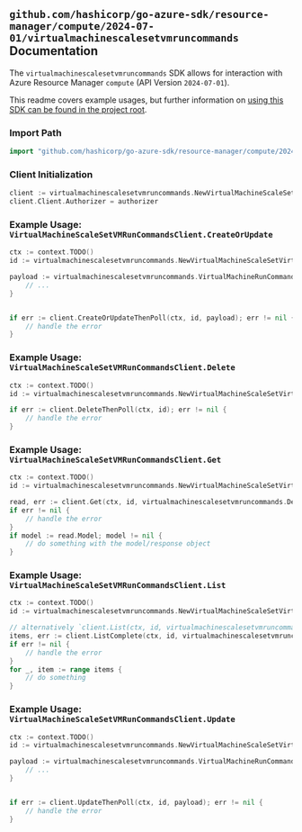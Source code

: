 
## `github.com/hashicorp/go-azure-sdk/resource-manager/compute/2024-07-01/virtualmachinescalesetvmruncommands` Documentation

The `virtualmachinescalesetvmruncommands` SDK allows for interaction with Azure Resource Manager `compute` (API Version `2024-07-01`).

This readme covers example usages, but further information on [using this SDK can be found in the project root](https://github.com/hashicorp/go-azure-sdk/tree/main/docs).

### Import Path

```go
import "github.com/hashicorp/go-azure-sdk/resource-manager/compute/2024-07-01/virtualmachinescalesetvmruncommands"
```


### Client Initialization

```go
client := virtualmachinescalesetvmruncommands.NewVirtualMachineScaleSetVMRunCommandsClientWithBaseURI("https://management.azure.com")
client.Client.Authorizer = authorizer
```


### Example Usage: `VirtualMachineScaleSetVMRunCommandsClient.CreateOrUpdate`

```go
ctx := context.TODO()
id := virtualmachinescalesetvmruncommands.NewVirtualMachineScaleSetVirtualMachineRunCommandID("12345678-1234-9876-4563-123456789012", "example-resource-group", "virtualMachineScaleSetName", "instanceId", "runCommandName")

payload := virtualmachinescalesetvmruncommands.VirtualMachineRunCommand{
	// ...
}


if err := client.CreateOrUpdateThenPoll(ctx, id, payload); err != nil {
	// handle the error
}
```


### Example Usage: `VirtualMachineScaleSetVMRunCommandsClient.Delete`

```go
ctx := context.TODO()
id := virtualmachinescalesetvmruncommands.NewVirtualMachineScaleSetVirtualMachineRunCommandID("12345678-1234-9876-4563-123456789012", "example-resource-group", "virtualMachineScaleSetName", "instanceId", "runCommandName")

if err := client.DeleteThenPoll(ctx, id); err != nil {
	// handle the error
}
```


### Example Usage: `VirtualMachineScaleSetVMRunCommandsClient.Get`

```go
ctx := context.TODO()
id := virtualmachinescalesetvmruncommands.NewVirtualMachineScaleSetVirtualMachineRunCommandID("12345678-1234-9876-4563-123456789012", "example-resource-group", "virtualMachineScaleSetName", "instanceId", "runCommandName")

read, err := client.Get(ctx, id, virtualmachinescalesetvmruncommands.DefaultGetOperationOptions())
if err != nil {
	// handle the error
}
if model := read.Model; model != nil {
	// do something with the model/response object
}
```


### Example Usage: `VirtualMachineScaleSetVMRunCommandsClient.List`

```go
ctx := context.TODO()
id := virtualmachinescalesetvmruncommands.NewVirtualMachineScaleSetVirtualMachineID("12345678-1234-9876-4563-123456789012", "example-resource-group", "virtualMachineScaleSetName", "instanceId")

// alternatively `client.List(ctx, id, virtualmachinescalesetvmruncommands.DefaultListOperationOptions())` can be used to do batched pagination
items, err := client.ListComplete(ctx, id, virtualmachinescalesetvmruncommands.DefaultListOperationOptions())
if err != nil {
	// handle the error
}
for _, item := range items {
	// do something
}
```


### Example Usage: `VirtualMachineScaleSetVMRunCommandsClient.Update`

```go
ctx := context.TODO()
id := virtualmachinescalesetvmruncommands.NewVirtualMachineScaleSetVirtualMachineRunCommandID("12345678-1234-9876-4563-123456789012", "example-resource-group", "virtualMachineScaleSetName", "instanceId", "runCommandName")

payload := virtualmachinescalesetvmruncommands.VirtualMachineRunCommandUpdate{
	// ...
}


if err := client.UpdateThenPoll(ctx, id, payload); err != nil {
	// handle the error
}
```
